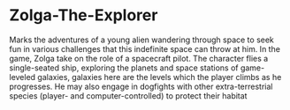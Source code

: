 # Zolga-The-Explorer
Marks the adventures of a young alien wandering through space to seek fun in various challenges that this indefinite space can throw at him. In the game, Zolga take on the role of a spacecraft pilot. The character flies a single-seated ship, exploring the planets and space stations of game-leveled galaxies, galaxies here are the levels which the player climbs as he progresses. He may also engage in dogfights with other extra-terrestrial species (player- and computer-controlled) to protect their habitat
